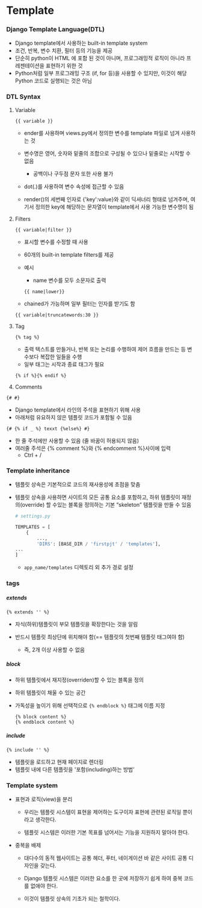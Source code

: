 # Template

### Django Template Language(DTL)

- Django template에서 사용하는 built-in template system
- 조건, 반복, 변수 치환, 필터 등의 기능을 제공
- 단순히 python이 HTML 에 포함 된 것이 아니며, 프로그래밍적 로직이 아니라 프레젠테이션을 표현하기 위한 것
- Python처럼 일부 프로그래밍 구조 (if, for 등)을 사용할 수 있지만, 이것이 해당 Python 코드로 실행되는 것은 아님

### DTL Syntax

1. Variable

   ```django
   {{ variable }}
   ```

   - ender를 사용하며 views.py에서 정의한 변수를 template 파일로 넘겨 사용하는 것

   - 변수명은 영어, 숫자와 밑줄의 조합으로 구성될 수 있으나 밑줄로는 시작할 수 없음
     - 공백이나 구두점 문자 또한 사용 불가

   - dot(.)를 사용하여 변수 속성에 접근할 수 있음
   - render()의 세번째 인자로 {'key':value}와 같이 딕셔너리 형태로 넘겨주며, 여기서 정의한 key에 해당하는 문자열이 template에서 사용 가능한 변수명이 됨 

2. Filters

   ```django
   {{ variable|filter }}
   ```

   - 표시할 변수를 수정할 때 사용

   - 60개의 built-in template filters를 제공

   - 예시

     - name 변수를 모두 소문자로 출력

     ```django
     {{ name|lower}}
     ```

   - chained가 가능하며 일부 필터는 인자를 받기도 함 

   ```django
   {{ variable|truncatewords:30 }}
   ```

   

3. Tag

   ```django
   {% tag %}
   ```

   - 출력 텍스트를 만들거나, 반복 또는 논리를 수행하여 제어 흐름을 만드는 등 변수보다 복잡한 일들을 수행
   - 일부 태그는 시작과 종료 태그가 필요

   ```django
   {% if %}{% endif %}
   ```

   

4. Comments

```django
{# #}
```

- Django template에서 라인의 주석을 표현하기 위해 사용
- 아래처럼 유요하지 않은 템플릿 코드가 포함될 수 있음

```django
{# {% if _ %} texxt {%else%} #}
```

- 한 줄 주석에만 사용할 수 있음 (줄 바꿈이 허용되지 않음)
- 여러줄 주석은 {% comment %}와 {% endcomment %}사이에 입력
  - Ctrl + /

### Template inheritance

- 템플릿 상속은 기본적으로 코드의 재사용성에 초점을 맞춤

- 템플릿 상속을 사용하면 사이트의 모든 공통 요소를 포함하고, 하위 템플릿이 재정의(override) 할 수있는 블록을 정의하는 기본 “skeleton” 템플릿을 만들 수 있음

  ```python
  # settings.py
  
  TEMPLATES = [
      {
          ...,
          'DIRS': [BASE_DIR / 'firstpjt' / 'templates'],
  ...
  ]
  ```

  - `app_name/templates` 디렉토리 외 추가 경로 설정

### tags

##### extends

```django
{% extends '' %}
```

- 자식(하위)템플릿이 부모 템플릿을 확장한다는 것을 알림

- 반드시 템플릿 최상단에 위치해야 함(== 템플릿의 첫번째 템플릿 태그여야 함)
  - 즉, 2개 이상 사용할 수 없음

##### block

- 하위 템플릿에서 재지정(overriden)할 수 있는 블록을 정의

- 하위 템플릿이 채울 수 있는 공간

- 가독성을 높이기 위해 선택적으로 `{% endblock %}` 태그에 이름 지정

  ```django
  {% block content %}
  {% endblock content %}
  ```

##### include

```django
{% include '' %}
```

- 템플릿을 로드하고 현재 페이지로 렌더링
- 템플릿 내에 다른 템플릿을 '포함(including)하는 방법'

### Template system

- 표현과 로직(view)을 분리

  - 우리는 템플릿 시스템이 표현을 제어하는 도구이자 표현에 관련된 로직일 뿐이라고 생각한다. 

  - 템플릿 시스템은 이러한 기본 목표를 넘어서는 기능을 지원하지 말아야 한다.


- 중복을 배제

  - 대다수의 동적 웹사이트는 공통 헤더, 푸터, 네이게이션 바 같은 사이트 공통 디자인을 갖는다. 

  - Django 템플릿 시스템은 이러한 요소를 한 곳에 저장하기 쉽게 하여 중복 코드를 없애야  한다.
  - 이것이 템플릿 상속의 기초가 되는 철학이다.  
